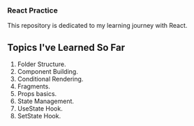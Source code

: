 <h3>React Practice</h3>

<p>This repository is dedicated to my learning journey with React.</p>

<h2>Topics I've Learned So Far</h2>

<ol>
  <li>Folder Structure. </li>
  <li>Component Building. </li>
  <li>Conditional Rendering. </li>
  <li>Fragments. </li>
  <li>Props basics. </li>
  <li>State Management. </li>
  <li>UseState Hook. </li>
  <li>SetState Hook. </li>
</ol>

